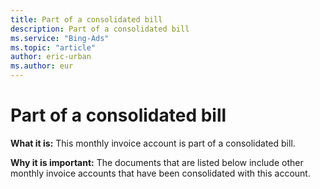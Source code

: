 ```yaml
---
title: Part of a consolidated bill
description: Part of a consolidated bill
ms.service: "Bing-Ads"
ms.topic: "article"
author: eric-urban
ms.author: eur
---
```


# Part of a consolidated bill

**What it is:**     This monthly invoice account is part of a consolidated bill.

**Why it is important:** The documents that are listed below include other monthly invoice accounts that have been consolidated with this account.


